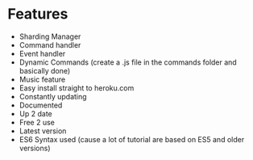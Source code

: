 # Features

- Sharding Manager
- Command handler
- Event handler
- Dynamic Commands (create a .js file in the commands folder and basically done)
- Music feature
- Easy install straight to heroku.com
- Constantly updating
- Documented
- Up 2 date
- Free 2 use
- Latest version
- ES6 Syntax used (cause a lot of tutorial are based on ES5 and older versions)
